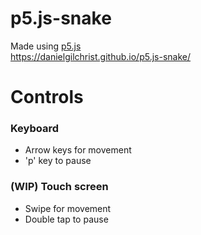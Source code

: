 # p5.js-snake
Made using [p5.js](https://p5js.org/)   
https://danielgilchrist.github.io/p5.js-snake/

# Controls
### Keyboard
- Arrow keys for movement 
- 'p' key to pause

### (WIP) Touch screen
- Swipe for movement
- Double tap to pause
